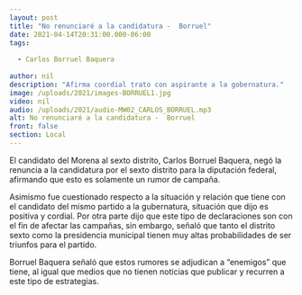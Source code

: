 ```yaml
---
layout: post
title: "No renunciaré a la candidatura -  Borruel"
date: 2021-04-14T20:31:00.000-06:00
tags:
  
  - Carlos Borruel Baquera
  
author: nil
description: "Afirma coordial trato con aspirante a la gobernatura."
image: /uploads/2021/images-BORRUEL1.jpg
video: nil
audio: /uploads/2021/audio-MW02_CARLOS_BORRUEL.mp3
alt: No renunciaré a la candidatura -  Borruel
front: false
section: Local
---
```


El candidato del Morena al sexto distrito, Carlos Borruel Baquera, negó la renuncia a la candidatura por el sexto distrito para la diputación federal, afirmando que esto es solamente un rumor de campaña.

Asimismo fue cuestionado respecto a la situación y relación que tiene con el candidato del mismo partido a la gubernatura, situación que dijo es positiva y cordial. Por otra parte dijo que este tipo de declaraciones son con el fin de afectar las campañas, sin embargo, señaló que tanto el distrito sexto como la presidencia municipal tienen muy altas probabilidades de ser triunfos para el partido.

Borruel Baquera señaló que estos rumores se adjudican a “enemigos” que tiene, al igual que medios que no tienen noticias que publicar y recurren a este tipo de estrategias. 
